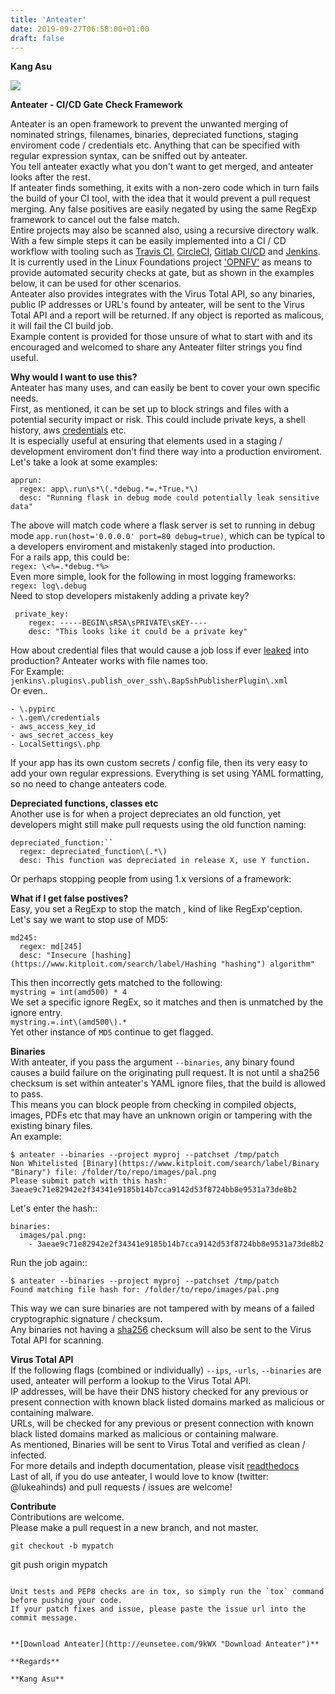 ```yaml
---
title: 'Anteater'
date: 2019-09-27T06:58:00+01:00
draft: false
---
```


**Kang Asu**

[![](https://1.bp.blogspot.com/-2K6WVlFIIzo/XX3VnaHZ9bI/AAAAAAAABsM/RtYu2flXk-A2j6kBkywcv6N7COP7LHQKQCLcBGAsYHQ/s320/anteater_1.png)](https://1.bp.blogspot.com/-2K6WVlFIIzo/XX3VnaHZ9bI/AAAAAAAABsM/RtYu2flXk-A2j6kBkywcv6N7COP7LHQKQCLcBGAsYHQ/s1600/anteater_1.png)

**Anteater - CI/CD Gate Check Framework**

Anteater is an open framework to prevent the unwanted merging of nominated strings, filenames, binaries, depreciated functions, staging enviroment code / credentials etc. Anything that can be specified with regular expression syntax, can be sniffed out by anteater.  
You tell anteater exactly what you don't want to get merged, and anteater looks after the rest.  
If anteater finds something, it exits with a non-zero code which in turn fails the build of your CI tool, with the idea that it would prevent a pull request merging. Any false positives are easily negated by using the same RegExp framework to cancel out the false match.  
Entire projects may also be scanned also, using a recursive directory walk.  
With a few simple steps it can be easily implemented into a CI / CD workflow with tooling such as [Travis CI](https://travis-ci.org/ "Travis CI"), [CircleCI](https://circleci.com/ "CircleCI"), [Gitlab CI/CD](https://about.gitlab.com/features/gitlab-ci-cd/ "Gitlab CI/CD") and [Jenkins](https://jenkins.io/ "Jenkins").  
It is currently used in the Linux Foundations project ['OPNFV'](https://opnfv.org/ "'OPNFV'") as means to provide automated security checks at gate, but as shown in the examples below, it can be used for other scenarios.  
Anteater also provides integrates with the Virus Total API, so any binaries, public IP addresses or URL's found by anteater, will be sent to the Virus Total API and a report will be returned. If any object is reported as malicous, it will fail the CI build job.  
Example content is provided for those unsure of what to start with and its encouraged and welcomed to share any Anteater filter strings you find useful.

  
**Why would I want to use this?**  
Anteater has many uses, and can easily be bent to cover your own specific needs.  
First, as mentioned, it can be set up to block strings and files with a potential security impact or risk. This could include private keys, a shell history, aws [credentials](https://www.kitploit.com/search/label/Credentials "credentials") etc.  
It is especially useful at ensuring that elements used in a staging / development enviroment don't find there way into a production enviroment.  
Let's take a look at some examples:

```
apprun:  
  regex: app\.run\s*\(.*debug.*=.*True.*\)  
  desc: "Running flask in debug mode could potentially leak sensitive data"
```

The above will match code where a flask server is set to running in debug mode `app.run(host='0.0.0.0' port=80 debug=true)`, which can be typical to a developers enviroment and mistakenly staged into production.  
For a rails app, this could be:  
`regex: \<%=.*debug.*%>`  
Even more simple, look for the following in most logging frameworks:  
`regex: log\.debug`  
Need to stop developers mistakenly adding a private key?

```
 private_key:  
    regex: -----BEGIN\sRSA\sPRIVATE\sKEY----  
    desc: "This looks like it could be a private key"
```

How about credential files that would cause a job loss if ever [leaked](https://www.kitploit.com/search/label/Leaked "leaked") into production? Anteater works with file names too.  
For Example:  
`jenkins\.plugins\.publish_over_ssh\.BapSshPublisherPlugin\.xml`  
Or even..

```
- \.pypirc  
- \.gem\/credentials  
- aws_access_key_id  
- aws_secret_access_key  
- LocalSettings\.php
```

If your app has its own custom secrets / config file, then its very easy to add your own regular expressions. Everything is set using YAML formatting, so no need to change anteaters code.  
  
**Depreciated functions, classes etc**  
Another use is for when a project depreciates an old function, yet developers might still make pull requests using the old function naming:

```
depreciated_function:``  
  regex: depreciated_function\(.*\)  
  desc: This function was depreciated in release X, use Y function.
```

Or perhaps stopping people from using 1.x versions of a framework:  
  
  
**What if I get false postives?**  
Easy, you set a RegExp to stop the match , kind of like RegExp'ception.  
Let's say we want to stop use of MD5:

```
md245:  
  regex: md[245]  
  desc: "Insecure [hashing](https://www.kitploit.com/search/label/Hashing "hashing") algorithm"
```

This then incorrectly gets matched to the following:  
`mystring = int(amd500) * 4`  
We set a specific ignore RegEx, so it matches and then is unmatched by the ignore entry.  
`mystring.=.int\(amd500\).*`  
Yet other instance of `MD5` continue to get flagged.  
  
**Binaries**  
With anteater, if you pass the argument `--binaries`, any binary found causes a build failure on the originating pull request. It is not until a sha256 checksum is set within anteater's YAML ignore files, that the build is allowed to pass.  
This means you can block people from checking in compiled objects, images, PDFs etc that may have an unknown origin or tampering with the existing binary files.  
An example:

```
$ anteater --binaries --project myproj --patchset /tmp/patch  
Non Whitelisted [Binary](https://www.kitploit.com/search/label/Binary "Binary") file: /folder/to/repo/images/pal.png  
Please submit patch with this hash: 3aeae9c71e82942e2f34341e9185b14b7cca9142d53f8724bb8e9531a73de8b2
```

Let's enter the hash::

```
binaries:  
  images/pal.png:  
    - 3aeae9c71e82942e2f34341e9185b14b7cca9142d53f8724bb8e9531a73de8b2
```

Run the job again::

```
$ anteater --binaries --project myproj --patchset /tmp/patch  
Found matching file hash for: /folder/to/repo/images/pal.png
```

This way we can sure binaries are not tampered with by means of a failed cryptographic signature / checksum.  
Any binaries not having a [sha256](https://www.kitploit.com/search/label/SHA256 "sha256") checksum will also be sent to the Virus Total API for scanning.  
  
**Virus Total API**  
If the following flags (combined or individually) `--ips`, `-urls`, `--binaries` are used, anteater will perform a lookup to the Virus Total API.  
IP addresses, will be have their DNS history checked for any previous or present connection with known black listed domains marked as malicious or containing malware.  
URLs, will be checked for any previous or present connection with known black listed domains marked as malicious or containing malware.  
As mentioned, Binaries will be sent to Virus Total and verified as clean / infected.  
For more details and indepth documentation, please visit [readthedocs](https://anteater.readthedocs.io/en/latest/ "readthedocs")  
Last of all, if you do use anteater, I would love to know (twitter: @lukeahinds) and pull requests / issues are welcome!  
  
**Contribute**  
Contributions are welcome.  
Please make a pull request in a new branch, and not master.

```
git checkout -b mypatch
``````
git push origin mypatch
```

Unit tests and PEP8 checks are in tox, so simply run the `tox` command before pushing your code.  
If your patch fixes and issue, please paste the issue url into the commit message.  
  

**[Download Anteater](http://eunsetee.com/9kWX "Download Anteater")**

**Regards**

**Kang Asu**